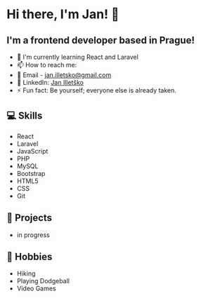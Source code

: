 # Hi there, I'm Jan! 👋

## I'm a frontend developer based in Prague!

<!-- - 🔭 I finished Coding Bootcamp Prague -->
- 🌱 I'm currently learning React and Laravel
- 📫 How to reach me: 
- 📧 Email - jan.illetsko@gmail.com
- 💼 LinkedIn: [Jan Illetško](https://www.linkedin.com/in/janilletsko/)  
- ⚡ Fun fact: Be yourself; everyone else is already taken.

## 💻 Skills
- React
- Laravel
- JavaScript
- PHP
- MySQL
- Bootstrap
- HTML5
- CSS
- Git

## 🚀 Projects
- in progress

## 🎨 Hobbies
- Hiking
- Playing Dodgeball
- Video Games
